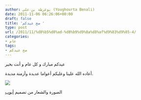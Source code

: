 ```yaml
---
author: يوغرطة بن علي (Youghourta Benali)
date: 2011-11-06 06:26:06+00:00
draft: false
title: 'صح عيدكم '
type: post
url: /2011/11/%d8%b5%d8%ad-%d8%b9%d9%8a%d8%af%d9%83%d9%85-4/
categories:
- عام
tags:
- صح عيدكم
---
```


عيدكم مبارك و كل عام و أنت بخير

أعاده الله علينا وعليكم أعواما عديدة وأزمنة مديدة.

![](http://www.it-scoop.com/wp-content/uploads/2010/11/saha-3idkoum.png)






الصورة والشعار من تصميم [أيوب](https://www.facebook.com/ayoub.visiongfx)
